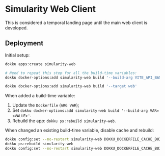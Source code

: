 # Simularity Web Client

This is considered a temporal landing page until the main web client is developed.

## Deployment

Initial setup:

```sh
dokku apps:create simularity-web

# Need to repeat this step for all the build-time variables:
dokku docker-options:add simularity-web build '--build-arg VITE_API_BASE_URL=https://api.simularity.ai'

dokku docker-options:add simularity-web build '--target web'
```

When added a build-time variable:

1. Update the `Dockerfile` (`ARG VAR`);
2. Set `dokku docker-options:add simularity-web build '--build-arg VAR=<VALUE>'`.
3. Rebuild the app: `dokku ps:rebuild simularity-web`.

When changed an existing build-time variable, disable cache and rebuild:

```sh
dokku config:set --no-restart simularity-web DOKKU_DOCKERFILE_CACHE_BUILD=false
dokku ps:rebuild simularity-web
dokku config:set --no-restart simularity-web DOKKU_DOCKERFILE_CACHE_BUILD=true
```
